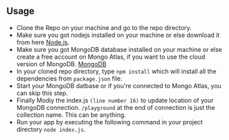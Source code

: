 ## Usage

- Clone the Repo on your machine and go to the repo directory.
- Make sure you got nodejs installed on your machine or else download it from here [Node.js](https://nodejs.org/).
- Make sure you got MongoDB database installed on your machine or else create a free account on Mongo Atlas, if you want to use the cloud version of MongoDB. [MongoDB](https://www.mongodb.com/cloud/atlas/register?utm_content=rlsapostreg&utm_source=google&utm_campaign=search_gs_pl_evergreen_atlas_general_retarget-brand-postreg_gic-null_emea-all_ps-all_desktop_eng_lead&utm_term=&utm_medium=cpc_paid_search&utm_ad=&utm_ad_campaign_id=14412646473&adgroup=131761130372&cq_cmp=14412646473&gad_source=1&gclid=Cj0KCQiA84CvBhCaARIsAMkAvkI2s52Z_yt0_Kuj7dgC19cbD9I34lTRSDt7IceZxeMgr3OUOGR4Q0AaAiOzEALw_wcB)
- In your cloned repo directory, type `npm install` which will install all the dependencies from `package.json` file.
- Start your MongoDB datbase or if you're connected to Mongo Atlas, you can skip this step.
- Finally Modiy the index.js `(line number 16)` to update location of your MongoDB connection. `/playground` at the end of connection is just the collection name. This can be anything.
- Run your app by executing the following command in your project directory `node index.js`.
